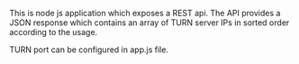 This is node js application which exposes a REST api. The API provides a JSON response which contains an array of TURN server IPs in sorted order according to the usage. 

TURN port can be configured in app.js file.

